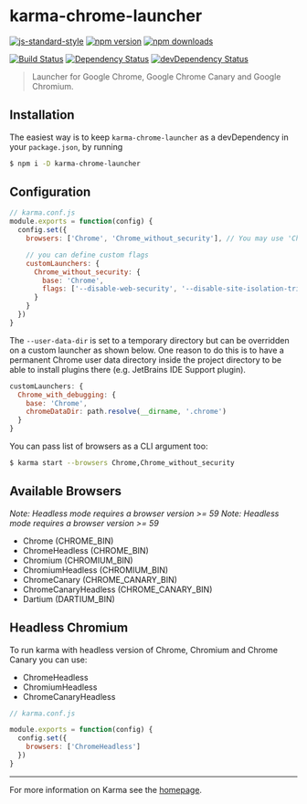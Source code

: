 # karma-chrome-launcher

[![js-standard-style](https://img.shields.io/badge/code%20style-standard-brightgreen.svg?style=flat-square)](https://github.com/karma-runner/karma-chrome-launcher)
 [![npm version](https://img.shields.io/npm/v/karma-chrome-launcher.svg?style=flat-square)](https://www.npmjs.com/package/karma-chrome-launcher) [![npm downloads](https://img.shields.io/npm/dm/karma-chrome-launcher.svg?style=flat-square)](https://www.npmjs.com/package/karma-chrome-launcher)

[![Build Status](https://img.shields.io/travis/karma-runner/karma-chrome-launcher/master.svg?style=flat-square)](https://travis-ci.org/karma-runner/karma-chrome-launcher) [![Dependency Status](https://img.shields.io/david/karma-runner/karma-chrome-launcher.svg?style=flat-square)](https://david-dm.org/karma-runner/karma-chrome-launcher) [![devDependency Status](https://img.shields.io/david/dev/karma-runner/karma-chrome-launcher.svg?style=flat-square)](https://david-dm.org/karma-runner/karma-chrome-launcher#info=devDependencies)

> Launcher for Google Chrome, Google Chrome Canary and Google Chromium.

## Installation

The easiest way is to keep `karma-chrome-launcher` as a devDependency in your `package.json`,
by running

```bash
$ npm i -D karma-chrome-launcher
```

## Configuration

```js
// karma.conf.js
module.exports = function(config) {
  config.set({
    browsers: ['Chrome', 'Chrome_without_security'], // You may use 'ChromeCanary', 'Chromium' or any other supported browser

    // you can define custom flags
    customLaunchers: {
      Chrome_without_security: {
        base: 'Chrome',
        flags: ['--disable-web-security', '--disable-site-isolation-trials']
      }
    }
  })
}
```

The `--user-data-dir` is set to a temporary directory but can be overridden on a custom launcher as shown below.
One reason to do this is to have a permanent Chrome user data directory inside the project directory to be able to
install plugins there (e.g. JetBrains IDE Support plugin).

```js
customLaunchers: {
  Chrome_with_debugging: {
    base: 'Chrome',
    chromeDataDir: path.resolve(__dirname, '.chrome')
  }
}
```

You can pass list of browsers as a CLI argument too:

```bash
$ karma start --browsers Chrome,Chrome_without_security
```

## Available Browsers
 *Note: Headless mode requires a browser version >= 59*
*Note: Headless mode requires a browser version >= 59*

- Chrome (CHROME_BIN)
- ChromeHeadless (CHROME_BIN)
- Chromium (CHROMIUM_BIN)
- ChromiumHeadless (CHROMIUM_BIN)
- ChromeCanary (CHROME_CANARY_BIN)
- ChromeCanaryHeadless (CHROME_CANARY_BIN)
- Dartium (DARTIUM_BIN)

## Headless Chromium

To run karma with headless version of Chrome, Chromium and Chrome Canary you can use:

- ChromeHeadless
- ChromiumHeadless
- ChromeCanaryHeadless

```js
// karma.conf.js

module.exports = function(config) {
  config.set({
    browsers: ['ChromeHeadless']
  })
}
```

----

For more information on Karma see the [homepage].

[homepage]: https://karma-runner.github.io
